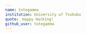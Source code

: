 ```yaml
---
name: totegamma
institution: University of Tsukuba
quote:　Happy Hacking!
github_user: totegamma
---
```

